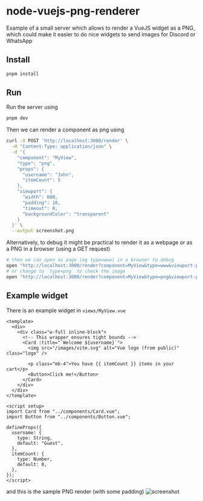 # node-vuejs-png-renderer

Example of a small server which allows to render a VueJS widget as a PNG, which could make it easier to do nice widgets to send images for Discord or WhatsApp

## Install

```sh
pnpm install
```

## Run

Run the server using
```sh
pnpm dev
```

Then we can render a component as png using

```sh
curl -X POST 'http://localhost:3000/render' \
  -H "Content-Type: application/json" \
  -d '{
    "component": "MyView",
    "type": "png",
    "props": {
      "username": "John",
      "itemCount": 5
    },
    "viewport": {
      "width": 600,
      "padding": 10,
      "timeout": 0,
      "backgroundColor": "transparent"
    }
  }' \
  --output screenshot.png
```

Alternatively, to debug it might be practical to render it as a webpage or as a PNG in a browser (using a GET request)
```sh
# then we can open as page (eg type=www) in a browser to debug
open "http://localhost:3000/render?component=MyView&type=www&viewport-padding=10&viewport-background=transparent"
# or change to `type=png` to check the image
open "http://localhost:3000/render?component=MyView&type=png&viewport-padding=10&viewport-background=transparent"
```

## Example widget
There is an example widget in `views/MyView.vue`

```
<template>
  <div>
    <div class="w-full inline-block">
      <!-- This wrapper ensures tight bounds -->
      <Card :title="`Welcome ${username}`">
        <img src="/images/vite.svg" alt="Vue logo (from public)" class="logo" />

        <p class="mb-4">You have {{ itemCount }} items in your cart</p>
        <Button>Click me!</Button>
      </Card>
    </div>
  </div>
</template>

<script setup>
import Card from "../components/Card.vue";
import Button from "../components/Button.vue";

defineProps({
  username: {
    type: String,
    default: "Guest",
  },
  itemCount: {
    type: Number,
    default: 0,
  },
});
</script>
```

and this is the sample PNG render (with some padding)
![screenshot](https://github.com/user-attachments/assets/8081184c-cf46-4f0c-a39e-a9317cd725cb)

